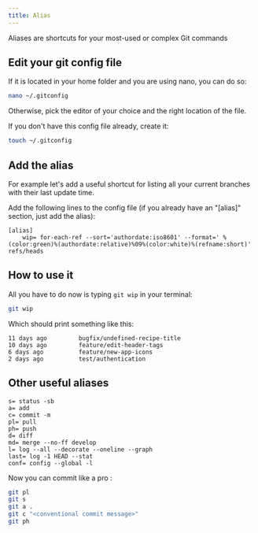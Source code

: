 ```yaml
---
title: Alias
---
```


Aliases are shortcuts for your most-used or complex Git commands

## Edit your git config file

If it is located in your home folder and you are using nano, you can do so:

```bash
nano ~/.gitconfig
```

Otherwise, pick the editor of your choice and the right location of the file.

If you don't have this config file already, create it:

```bash
touch ~/.gitconfig
```

## Add the alias

For example let's add a useful shortcut for listing all your current branches with their last update time.

Add the following lines to the config file (if you already have an "[alias]" section, just add the alias):

```vim
[alias]
    wip= for-each-ref --sort='authordate:iso8601' --format=' %(color:green)%(authordate:relative)%09%(color:white)%(refname:short)' refs/heads
```

## How to use it

All you have to do now is typing `git wip` in your terminal:

```bash
git wip
```

Which should print something like this: 

```
11 days ago         bugfix/undefined-recipe-title
10 days ago         feature/edit-header-tags
6 days ago          feature/new-app-icons
2 days ago          test/authentication
```


## Other useful aliases

```
s= status -sb
a= add
c= commit -m
pl= pull
ph= push
d= diff
md= merge --no-ff develop
l= log --all --decorate --oneline --graph
last= log -1 HEAD --stat
conf= config --global -l
```

Now you can commit like a pro : 

```bash
git pl
git s
git a .
git c "<conventional commit message>"
git ph
```
